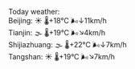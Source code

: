Today weather:  
Beijing: ☀️   🌡️+18°C 🌬️↓11km/h  
Tianjin: 🌫  🌡️+19°C 🌬️↘4km/h  
Shijiazhuang: 🌫  🌡️+22°C 🌬️↓7km/h  
Tangshan: ☀️   🌡️+19°C 🌬️↘7km/h  
